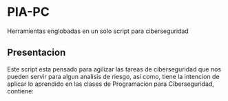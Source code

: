 # PIA-PC
Herramientas englobadas en un solo script para ciberseguridad

## Presentacion
Este script esta pensado para agilizar las tareas de ciberseguridad que nos pueden servir para algun analisis de riesgo, asi como, tiene la intencion de aplicar lo aprendido en las clases de Programacion para Ciberseguridad, contiene:


